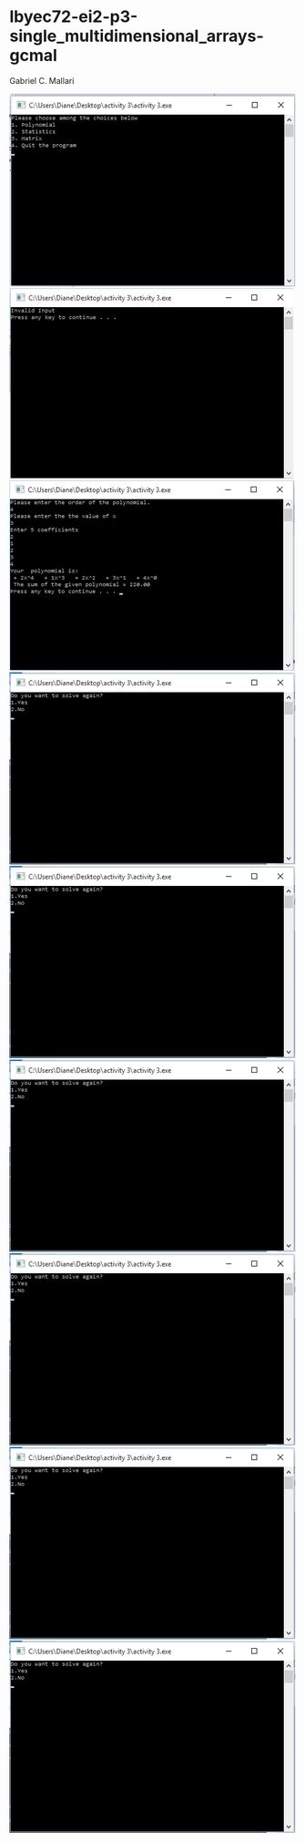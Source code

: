 # lbyec72-ei2-p3-single_multidimensional_arrays-gcmal
Gabriel C. Mallari

![](pic1.png)
![](pic2.png)
![](pic3.png)
![](pic4.png)
![](pic4.png)
![](pic4.png)
![](pic4.png)
![](pic4.png)
![](pic4.png)
